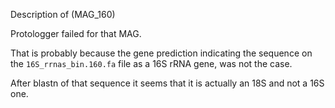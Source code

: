 Description of   (MAG_160)



Protologger failed for that MAG. 

That is probably because the gene prediction indicating the sequence on the `16S_rrnas_bin.160.fa` file 
as a 16S rRNA gene, was not the case. 

After blastn of that sequence it seems that it is actually an 18S and not a 16S one. 





